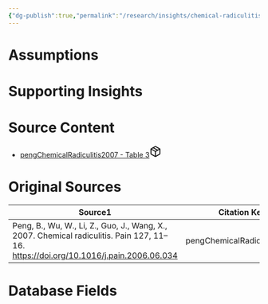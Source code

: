 ```yaml
---
{"dg-publish":true,"permalink":"/research/insights/chemical-radiculitis-can-affect-both-legs-when-a-tear-is-on-one-side-of-the-annulus/"}
---
```


# Assumptions
<div><ul class="dataview list-view-ul"></ul></div>

# Supporting Insights
<div><ul class="dataview list-view-ul"></ul></div>

# Source Content
<div><ul class="dataview list-view-ul"><li><span><a data-tooltip-position="top" aria-label="Research/Source Content/pengChemicalRadiculitis2007 - Table 3.md" data-href="Research/Source Content/pengChemicalRadiculitis2007 - Table 3.md" href="Research/Source Content/pengChemicalRadiculitis2007 - Table 3.md" class="internal-link" target="_blank" rel="noopener" fileclass-name="Research Links">pengChemicalRadiculitis2007 - Table 3</a><a class="metadata-menu fileclass-icon"><svg xmlns="http://www.w3.org/2000/svg" width="24" height="24" viewBox="0 0 24 24" fill="none" stroke="currentColor" stroke-width="2" stroke-linecap="round" stroke-linejoin="round" class="svg-icon lucide-package"><path d="m7.5 4.27 9 5.15"></path><path d="M21 8a2 2 0 0 0-1-1.73l-7-4a2 2 0 0 0-2 0l-7 4A2 2 0 0 0 3 8v8a2 2 0 0 0 1 1.73l7 4a2 2 0 0 0 2 0l7-4A2 2 0 0 0 21 16Z"></path><path d="m3.3 7 8.7 5 8.7-5"></path><path d="M12 22V12"></path></svg></a></span></li></ul></div>

# Original Sources
<div><table class="dataview table-view-table"><thead class="table-view-thead"><tr class="table-view-tr-header"><th class="table-view-th"><span>Source</span><span class="dataview small-text">1</span></th><th class="table-view-th"><span>Citation Key</span></th></tr></thead><tbody class="table-view-tbody"><tr><td><span>Peng, B., Wu, W., Li, Z., Guo, J., Wang, X., 2007. Chemical radiculitis. Pain 127, 11–16. <a rel="noopener" class="external-link" href="https://doi.org/10.1016/j.pain.2006.06.034" target="_blank">https://doi.org/10.1016/j.pain.2006.06.034</a></span></td><td><span>pengChemicalRadiculitis2007</span></td></tr></tbody></table></div>

# Database Fields